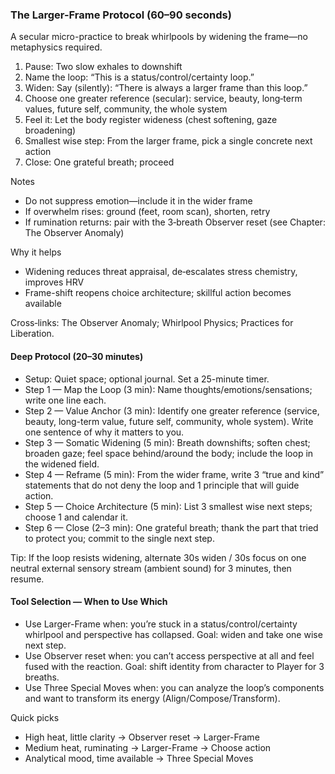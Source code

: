 ### The Larger-Frame Protocol (60–90 seconds)

A secular micro-practice to break whirlpools by widening the frame—no metaphysics required.

1) Pause: Two slow exhales to downshift
2) Name the loop: “This is a status/control/certainty loop.”
3) Widen: Say (silently): “There is always a larger frame than this loop.”
4) Choose one greater reference (secular): service, beauty, long‑term values, future self, community, the whole system
5) Feel it: Let the body register wideness (chest softening, gaze broadening)
6) Smallest wise step: From the larger frame, pick a single concrete next action
7) Close: One grateful breath; proceed

Notes
- Do not suppress emotion—include it in the wider frame
- If overwhelm rises: ground (feet, room scan), shorten, retry
- If rumination returns: pair with the 3‑breath Observer reset (see Chapter: The Observer Anomaly)

Why it helps
- Widening reduces threat appraisal, de‑escalates stress chemistry, improves HRV
- Frame-shift reopens choice architecture; skillful action becomes available

Cross‑links: The Observer Anomaly; Whirlpool Physics; Practices for Liberation.

#### Deep Protocol (20–30 minutes)

- Setup: Quiet space; optional journal. Set a 25-minute timer.
- Step 1 — Map the Loop (3 min): Name thoughts/emotions/sensations; write one line each.
- Step 2 — Value Anchor (3 min): Identify one greater reference (service, beauty, long-term value, future self, community, whole system). Write one sentence of why it matters to you.
- Step 3 — Somatic Widening (5 min): Breath downshifts; soften chest; broaden gaze; feel space behind/around the body; include the loop in the widened field.
- Step 4 — Reframe (5 min): From the wider frame, write 3 “true and kind” statements that do not deny the loop and 1 principle that will guide action.
- Step 5 — Choice Architecture (5 min): List 3 smallest wise next steps; choose 1 and calendar it.
- Step 6 — Close (2–3 min): One grateful breath; thank the part that tried to protect you; commit to the single next step.

Tip: If the loop resists widening, alternate 30s widen / 30s focus on one neutral external sensory stream (ambient sound) for 3 minutes, then resume.


#### Tool Selection — When to Use Which

- Use Larger-Frame when: you’re stuck in a status/control/certainty whirlpool and perspective has collapsed. Goal: widen and take one wise next step.
- Use Observer reset when: you can’t access perspective at all and feel fused with the reaction. Goal: shift identity from character to Player for 3 breaths.
- Use Three Special Moves when: you can analyze the loop’s components and want to transform its energy (Align/Compose/Transform).

Quick picks
- High heat, little clarity → Observer reset → Larger-Frame
- Medium heat, ruminating → Larger-Frame → Choose action
- Analytical mood, time available → Three Special Moves


